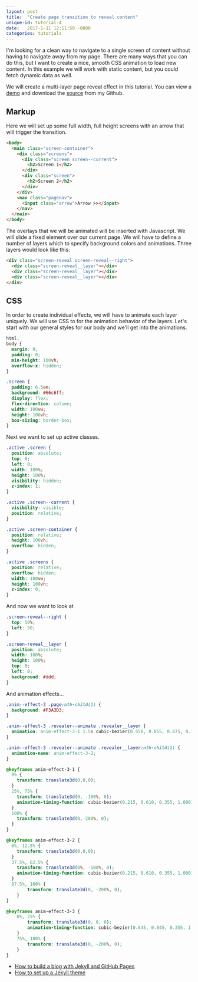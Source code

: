 ```yaml
---
layout: post
title:  "Create page transition to reveal content"
unique-id: tutorial-4
date:   2017-1-11 12:11:59 -0800
categories: tutorials
---
```


I'm looking for a clean way to navigate to a single screen of content without having to navigate away from my page. There are many ways that you can do this, but I want to create a nice, smooth CSS animation to load new content. In this example we will work with static content, but you could fetch dynamic data as well.

We will create a multi-layer page reveal effect in this tutorial. You can view a [demo]('') and download the [source]('') from my Github.

## Markup

Here we will set up some full width, full height screens with an arrow that will trigger the transition.

``` html
<body>
  <main class="screen-container">
    <div class="screens">
      <div class="screen screen--current">
        <h2>Screen 1</h2>
      </div>
      <div class="screen">
        <h2>Screen 2</h2>
      </div>
    </div>
    <nav class="pagenav">
      <input class="arrow">Arrow >></input>
    </nav>
  </main>
</body>
```

The overlays that we will be animated will be inserted with Javascript. We will slide a fixed element over our current page. We will have to define a number of layers which to specify background colors and animations. Three layers would look like this:

``` html
<div class="screen-reveal screen-reveal--right">
  <div class="screen-reveal__layer"></div>
  <div class="screen-reveal__layer"></div>
  <div class="screen-reveal__layer"></div>
</div>    
```

## CSS

In order to create individual effects, we will have to animate each layer uniquely. We will use CSS to for the animation behavior of the layers. Let's start with our general styles for our body and we'll get into the animations.

``` CSS
html,
body {
  margin: 0;
  padding: 0;
  min-height: 100vh;
  overflow-x: hidden;
}

.screen {
  padding: 6.5em;
  background: #66c6ff;
  display: flex;
  flex-direction: column;
  width: 100vw;
  height: 100vh;
  box-sizing: border-box;
}

```

Next we want to set up active classes.

``` CSS
.active .screen {
  position: absolute;
  top: 0;
  left: 0;
  width: 100%;
  height: 100%;
  visibility: hidden;
  z-index: 1;
}

.active .screen--current {
  visibility: visible;
  position: relative;
}

.active .screen-container {
  position: relative;
  height: 100vh;
  overflow: hidden;
}

.active .screens {
  position: relative;
  overflow: hidden;
  width: 100vw;
  height: 100vh;
  z-index: 0;
}
```

And now we want to look at

``` CSS
.screen-reveal--right {
  top: 50%;
  left: 50;
}

.screen-reveal__layer {
  position: absolute;
  width: 100%;
  height: 100%;
  top: 0;
  left: 0;
  background: #ddd;
}
```

And animation effects...

``` CSS
.anim--effect-3 .page:nth-child(2) {
  background: #F3A3D3;
}

.anim--effect-3 .revealer--animate .revealer__layer {
  animation: anim-effect-3-1 1.5s cubic-bezier(0.550, 0.055, 0.675, 0.190) forwards;
}

.anim--effect-3 .revealer--animate .revealer__layer:nth-child(2) {
  animation-name: anim-effect-3-2;
}

@keyframes anim-effect-3-1 {
  0% {
    transform: translate3d(0,0,0);
  }
  25%, 75% {
    transform: translate3d(0, -100%, 0);
    animation-timing-function: cubic-bezier(0.215, 0.610, 0.355, 1.000);
  }
  100% {
    transform: translate3d(0,-200%, 0);
  }
}

@keyframes anim-effect-3-2 {
  0%, 12.5% {
    transform: translate3d(0,0,0);
  }
  37.5%, 62.5% {
    transform: translate3d(0%, -100%, 0);
    animation-timing-function: cubic-bezier(0.215, 0.610, 0.355, 1.000)
  }
  87.5%, 100% {
		transform: translate3d(0, -200%, 0);
	}  
}

@keyframes anim-effect-3-3 {
	0%, 25% {
		transform: translate3d(0, 0, 0);
		animation-timing-function: cubic-bezier(0.645, 0.045, 0.355, 1.000);
	}
	75%, 100% {
		transform: translate3d(0, -200%, 0);
	}
}
```

- [How to build a blog with Jekyll and GitHub Pages](https://www.smashingmagazine.com/2014/08/build-blog-jekyll-github-pages/)
- [How to set up a Jekyll theme](https://webdesign.tutsplus.com/tutorials/how-to-set-up-a-jekyll-theme--cms-26332)
